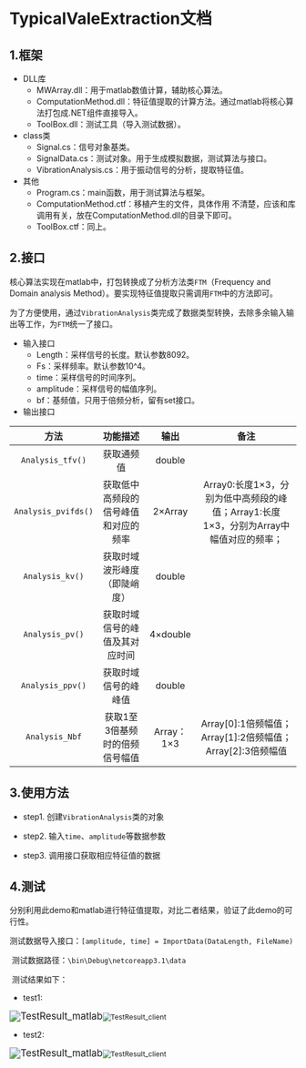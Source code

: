 # TypicalValeExtraction文档

## 1.框架

* DLL库
  * MWArray.dll：用于matlab数值计算，辅助核心算法。
  * ComputationMethod.dll：特征值提取的计算方法。通过matlab将核心算法打包成.NET组件直接导入。
  * ToolBox.dll：测试工具（导入测试数据）。
* class类
  * Signal.cs：信号对象基类。
  * SignalData.cs：测试对象。用于生成模拟数据，测试算法与接口。
  * VibrationAnalysis.cs：用于振动信号的分析，提取特征值。
* 其他
  * Program.cs：main函数，用于测试算法与框架。
  * ComputationMethod.ctf：移植产生的文件，具体作用 不清楚，应该和库调用有关，放在ComputationMethod.dll的目录下即可。
  * ToolBox.ctf：同上。

## 2.接口

​	核心算法实现在matlab中，打包转换成了分析方法类`FTM`（Frequency and Domain analysis Method）。要实现特征值提取只需调用`FTM`中的方法即可。

​	为了方便使用，通过`VibrationAnalysis`类完成了数据类型转换，去除多余输入输出等工作，为`FTM`统一了接口。

* 输入接口
  * Length：采样信号的长度。默认参数8092。
  * Fs：采样频率。默认参数10^4。
  * time：采样信号的时间序列。
  * amplitude：采样信号的幅值序列。
  * bf：基频值，只用于倍频分析，留有set接口。
* 输出接口

|        方法         |               功能描述               |    输出    |                             备注                             |
| :-----------------: | :----------------------------------: | :--------: | :----------------------------------------------------------: |
|  `Analysis_tfv()`   |              获取通频值              |   double   |                                                              |
| `Analysis_pvifds()` | 获取低中高频段的信号峰值和对应的频率 |  2×Array   | Array0:长度1×3，分别为低中高频段的峰值；Array1:长度1×3，分别为Array中幅值对应的频率； |
|   `Analysis_kv()`   |     获取时域波形峰度（即陡峭度）     |   double   |                                                              |
|   `Analysis_pv()`   |    获取时域信号的峰值及其对应时间    |  4×double  |                                                              |
|  `Analysis_ppv()`   |         获取时域信号的峰峰值         |   double   |                                                              |
|   `Analysis_Nbf`    |    获取1至3倍基频时的倍频信号幅值    | Array：1×3 |  Array[0]:1倍频幅值；Array[1]:2倍频幅值；Array[2]:3倍频幅值  |

## 3.使用方法	

* step1. 创建`VibrationAnalysis`类的对象

* step2. 输入`time`、`amplitude`等数据参数

* step3. 调用接口获取相应特征值的数据

## 4.测试

​	分别利用此demo和matlab进行特征值提取，对比二者结果，验证了此demo的可行性。

​	测试数据导入接口：`[amplitude, time] = ImportData(DataLength, FileName)`

​	测试数据路径：`\bin\Debug\netcoreapp3.1\data`

​	测试结果如下：

* test1:

<img src="E:\Code_master\Risk Assessment of Escalator\Figure\TVforClient\TestResult_matlab.jpg" alt="TestResult_matlab" style="zoom:120%;" /><img src="E:\Code_master\Risk Assessment of Escalator\Figure\TVforClient\TestResult_client.jpg" alt="TestResult_client" style="zoom:88%;" />

* test2:

<img src="E:\Code_master\Risk Assessment of Escalator\Figure\TVforClient\TestResult_matlab_8192.jpg" alt="TestResult_matlab" style="zoom:120%;" /><img src="E:\Code_master\Risk Assessment of Escalator\Figure\TVforClient\TestResult_client_8192.jpg" alt="TestResult_client" style="zoom:88%;" />

